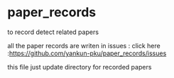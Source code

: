 # paper_records
to record detect related papers 

all the paper records are writen in issues : click here :https://github.com/yankun-pku/paper_records/issues

this file just update directory for recorded papers 
